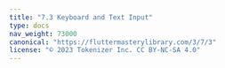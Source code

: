 ```yaml
---
title: "7.3 Keyboard and Text Input"
type: docs
nav_weight: 73000
canonical: "https://fluttermasterylibrary.com/3/7/3"
license: "© 2023 Tokenizer Inc. CC BY-NC-SA 4.0"
---
```

